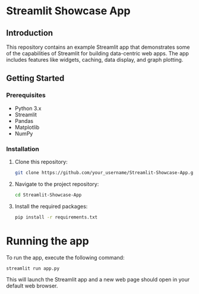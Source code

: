 # Streamlit Showcase App

## Introduction

This repository contains an example Streamlit app that demonstrates some of the capabilities of Streamlit for building data-centric web apps. The app includes features like widgets, caching, data display, and graph plotting.

## Getting Started

### Prerequisites

- Python 3.x
- Streamlit
- Pandas
- Matplotlib
- NumPy

### Installation

1. Clone this repository:
   ```bash
   git clone https://github.com/your_username/Streamlit-Showcase-App.git
   ```
2. Navigate to the project repository:
   ```bash
   cd Streamlit-Showcase-App
   ```
3. Install the required packages:
   ```bash
   pip install -r requirements.txt
   ```

# Running the app

To run the app, execute the following command:

   ```bash
   streamlit run app.py
   ```

This will launch the Streamlit app and a new web page should open in your default web browser.
